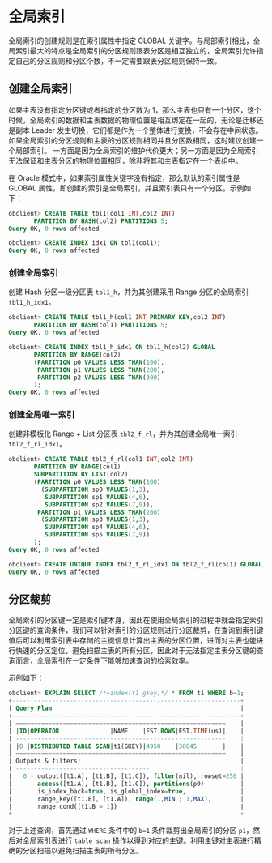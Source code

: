 # 全局索引

全局索引的创建规则是在索引属性中指定 GLOBAL 关键字。与局部索引相比，全局索引最大的特点是全局索引的分区规则跟表分区是相互独立的，全局索引允许指定自己的分区规则和分区个数，不一定需要跟表分区规则保持一致。

## 创建全局索引

如果主表没有指定分区键或者指定的分区数为 1，那么主表也只有一个分区，这个时候，全局索引的数据和主表数据的物理位置是相互绑定在一起的，无论是迁移还是副本 Leader 发生切换，它们都是作为一个整体进行变换，不会存在中间状态。如果全局索引的分区规则和主表的分区规则相同并且分区数相同，这时建议创建一个局部索引。 一方面是因为全局索引的维护代价更大；另一方面是因为全局索引无法保证和主表分区的物理位置相同，除非将其和主表指定在一个表组中。

在 Oracle 模式中，如果索引属性关键字没有指定，那么默认的索引属性是 GLOBAL 属性，即创建的索引是全局索引，并且索引表只有一个分区。示例如下：

```sql
obclient> CREATE TABLE tbl1(col1 INT,col2 INT) 
       PARTITION BY HASH(col2) PARTITIONS 5;
Query OK, 0 rows affected

obclient> CREATE INDEX idx1 ON tbl1(col1);
Query OK, 0 rows affected
```

### 创建全局索引

创建 Hash 分区一级分区表 `tbl1_h`，并为其创建采用 Range 分区的全局索引 `tbl1_h_idx1`。

```sql
obclient> CREATE TABLE tbl1_h(col1 INT PRIMARY KEY,col2 INT)
       PARTITION BY HASH(col1) PARTITIONS 5;
Query OK, 0 rows affected

obclient> CREATE INDEX tbl1_h_idx1 ON tbl1_h(col2) GLOBAL
       PARTITION BY RANGE(col2)
       (PARTITION p0 VALUES LESS THAN(100), 
        PARTITION p1 VALUES LESS THAN(200), 
        PARTITION p2 VALUES LESS THAN(300)
       );
Query OK, 0 rows affected
```

### 创建全局唯一索引

创建非模板化 Range + List 分区表 `tbl2_f_rl`，并为其创建全局唯一索引 `tbl2_f_rl_idx1`。

```sql
obclient> CREATE TABLE tbl2_f_rl(col1 INT,col2 INT) 
       PARTITION BY RANGE(col1)
       SUBPARTITION BY LIST(col2)
       (PARTITION p0 VALUES LESS THAN(100)
         (SUBPARTITION sp0 VALUES(1,3),
          SUBPARTITION sp1 VALUES(4,6),
          SUBPARTITION sp2 VALUES(7,9)),
        PARTITION p1 VALUES LESS THAN(200)
         (SUBPARTITION sp3 VALUES(1,3),
          SUBPARTITION sp4 VALUES(4,6),
          SUBPARTITION sp5 VALUES(7,9))
       ); 
Query OK, 0 rows affected

obclient> CREATE UNIQUE INDEX tbl2_f_rl_idx1 ON tbl2_f_rl(col1) GLOBAL;
Query OK, 0 rows affected
```

## 分区裁剪

全局索引的分区键一定是索引键本身，因此在使用全局索引的过程中就会指定索引分区键的查询条件，我们可以针对索引的分区规则进行分区裁剪，在查询到索引键值后可以利用索引表中存储的主键信息计算出主表的分区位置，进而对主表也能进行快速的分区定位，避免扫描主表的所有分区，因此对于无法指定主表分区键的查询而言，全局索引在一定条件下能够加速查询的检索效率。

示例如下：

```sql
obclient> EXPLAIN SELECT /*+index(t1 gkey)*/ * FROM t1 WHERE b=1;
+---------------------------------------------------------------+
| Query Plan                                                    |
+---------------------------------------------------------------+
| ==========================================================    |
| |ID|OPERATOR              |NAME    |EST.ROWS|EST.TIME(us)|    |
| ----------------------------------------------------------    |
| |0 |DISTRIBUTED TABLE SCAN|t1(GKEY)|4950    |38645       |    |
| ==========================================================    |
| Outputs & filters:                                            |
| -------------------------------------                         |
|   0 - output([t1.A], [t1.B], [t1.C]), filter(nil), rowset=256 |
|       access([t1.A], [t1.B], [t1.C]), partitions(p0)          |
|       is_index_back=true, is_global_index=true,               |
|       range_key([t1.B], [t1.A]), range(1,MIN ; 1,MAX),        |
|       range_cond([t1.B = 1])                                  |
+---------------------------------------------------------------+
```

对于上述查询，首先通过 `WHERE` 条件中的 `b=1` 条件裁剪出全局索引的分区 `p1`，然后对全局索引表进行 `table scan` 操作以得到对应的主键。利用主键对主表进行精确的分区扫描以避免扫描主表的所有分区。

